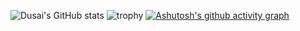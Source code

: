 ![Dusai's GitHub stats](https://github-readme-stats.vercel.app/api?username=Bingqiye&show_icons=true&theme=radical)
![trophy](https://github-profile-trophy.vercel.app/?username=Bingqiye&theme=onedark)
[![Ashutosh's github activity graph](https://github-readme-activity-graph.vercel.app/graph?username=Bingqiye&theme=dracula)](https://github.com/ashutosh00710/github-readme-activity-graph)
